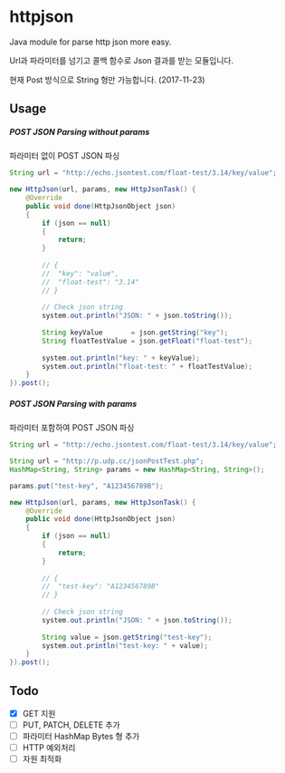 # httpjson
Java module for parse http json more easy.

Url과 파라미터를 넘기고 콜백 함수로 Json 결과를 받는 모듈입니다.

현재 Post 방식으로 String 형만 가능합니다. (2017-11-23)

## Usage
##### POST JSON Parsing without params
파라미터 없이 POST JSON 파싱
```java
String url = "http://echo.jsontest.com/float-test/3.14/key/value";

new HttpJson(url, params, new HttpJsonTask() {
    @Override
    public void done(HttpJsonObject json)
    {
        if (json == null)
        {
            return;
        }
        
        // {
        //  "key": "value",
        //  "float-test": "3.14"
        // }
        
        // Check json string
        system.out.println("JSON: " + json.toString());
        
        String keyValue       = json.getString("key");
        String floatTestValue = json.getFloat("float-test");
        
        system.out.println("key: " + keyValue);
        system.out.println("float-test: " + floatTestValue);
    }
}).post();
```

##### POST JSON Parsing with params
파라미터 포함하여 POST JSON 파싱
```java
String url = "http://echo.jsontest.com/float-test/3.14/key/value";

String url = "http://p.udp.cc/jsonPostTest.php";
HashMap<String, String> params = new HashMap<String, String>();

params.put("test-key", "A123456789B");

new HttpJson(url, params, new HttpJsonTask() {
    @Override
    public void done(HttpJsonObject json)
    {
        if (json == null)
        {
            return;
        }
        
        // {
        //  "test-key": "A123456789B"
        // }
        
        // Check json string
        system.out.println("JSON: " + json.toString());
        
        String value = json.getString("test-key");
        system.out.println("test-key: " + value);
    }
}).post();
```

## Todo
- [X] GET 지원
- [ ] PUT, PATCH, DELETE 추가
- [ ] 파라미터 HashMap Bytes 형 추가
- [ ] HTTP 예외처리
- [ ] 자원 최적화
